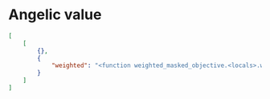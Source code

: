# Angelic value

```json
[
    [
        {},
        {
            "weighted": "<function weighted_masked_objective.<locals>.weighted at 0x12aa689e0>"
        }
    ]
]
```
